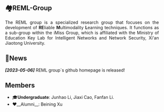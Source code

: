 ## 🏘️REML-Group

<p align='justify'>The REML group is a specialized research group that focuses on the development of <strong>RE</strong>liable <strong>M</strong>ultimodality <strong>L</strong>earning techniques. It functions as a sub-group within the iMiss Group, which is affiliated with the Ministry of Education Key Lab for Intelligent Networks and Network Security, Xi'an Jiaotong University. </p>

## 📰News

**_[2023-05-06]_** REML group`s github homepage is released!

## Members
* 🎓__Undergraduate__: Junhao Li, Jiaxi Cao, Fanfan Li.
* ❤️__Alumni__: Beining Xu

